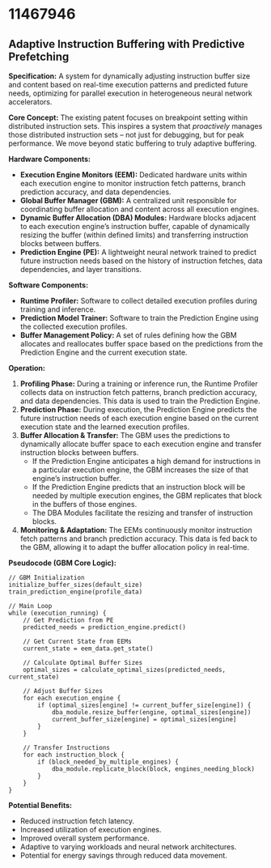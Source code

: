 # 11467946

## Adaptive Instruction Buffering with Predictive Prefetching

**Specification:** A system for dynamically adjusting instruction buffer size and content based on real-time execution patterns and predicted future needs, optimizing for parallel execution in heterogeneous neural network accelerators.

**Core Concept:** The existing patent focuses on breakpoint setting within distributed instruction sets. This inspires a system that *proactively* manages those distributed instruction sets – not just for debugging, but for peak performance.  We move beyond static buffering to truly adaptive buffering.

**Hardware Components:**

*   **Execution Engine Monitors (EEM):** Dedicated hardware units within each execution engine to monitor instruction fetch patterns, branch prediction accuracy, and data dependencies.
*   **Global Buffer Manager (GBM):**  A centralized unit responsible for coordinating buffer allocation and content across all execution engines.
*   **Dynamic Buffer Allocation (DBA) Modules:** Hardware blocks adjacent to each execution engine’s instruction buffer, capable of dynamically resizing the buffer (within defined limits) and transferring instruction blocks between buffers.
*   **Prediction Engine (PE):**  A lightweight neural network trained to predict future instruction needs based on the history of instruction fetches, data dependencies, and layer transitions.

**Software Components:**

*   **Runtime Profiler:** Software to collect detailed execution profiles during training and inference.
*   **Prediction Model Trainer:**  Software to train the Prediction Engine using the collected execution profiles.
*   **Buffer Management Policy:** A set of rules defining how the GBM allocates and reallocates buffer space based on the predictions from the Prediction Engine and the current execution state.

**Operation:**

1.  **Profiling Phase:** During a training or inference run, the Runtime Profiler collects data on instruction fetch patterns, branch prediction accuracy, and data dependencies. This data is used to train the Prediction Engine.
2.  **Prediction Phase:** During execution, the Prediction Engine predicts the future instruction needs of each execution engine based on the current execution state and the learned execution profiles.
3.  **Buffer Allocation & Transfer:**  The GBM uses the predictions to dynamically allocate buffer space to each execution engine and transfer instruction blocks between buffers. 
    *   If the Prediction Engine anticipates a high demand for instructions in a particular execution engine, the GBM increases the size of that engine’s instruction buffer.
    *   If the Prediction Engine predicts that an instruction block will be needed by multiple execution engines, the GBM replicates that block in the buffers of those engines.
    *   The DBA Modules facilitate the resizing and transfer of instruction blocks.
4.  **Monitoring & Adaptation:** The EEMs continuously monitor instruction fetch patterns and branch prediction accuracy. This data is fed back to the GBM, allowing it to adapt the buffer allocation policy in real-time.

**Pseudocode (GBM Core Logic):**

```pseudocode
// GBM Initialization
initialize_buffer_sizes(default_size)
train_prediction_engine(profile_data)

// Main Loop
while (execution_running) {
    // Get Prediction from PE
    predicted_needs = prediction_engine.predict()

    // Get Current State from EEMs
    current_state = eem_data.get_state()

    // Calculate Optimal Buffer Sizes
    optimal_sizes = calculate_optimal_sizes(predicted_needs, current_state)

    // Adjust Buffer Sizes
    for each execution_engine {
        if (optimal_sizes[engine] != current_buffer_size[engine]) {
            dba_module.resize_buffer(engine, optimal_sizes[engine])
            current_buffer_size[engine] = optimal_sizes[engine]
        }
    }

    // Transfer Instructions
    for each instruction_block {
        if (block_needed_by_multiple_engines) {
            dba_module.replicate_block(block, engines_needing_block)
        }
    }
}
```

**Potential Benefits:**

*   Reduced instruction fetch latency.
*   Increased utilization of execution engines.
*   Improved overall system performance.
*   Adaptive to varying workloads and neural network architectures.
*   Potential for energy savings through reduced data movement.